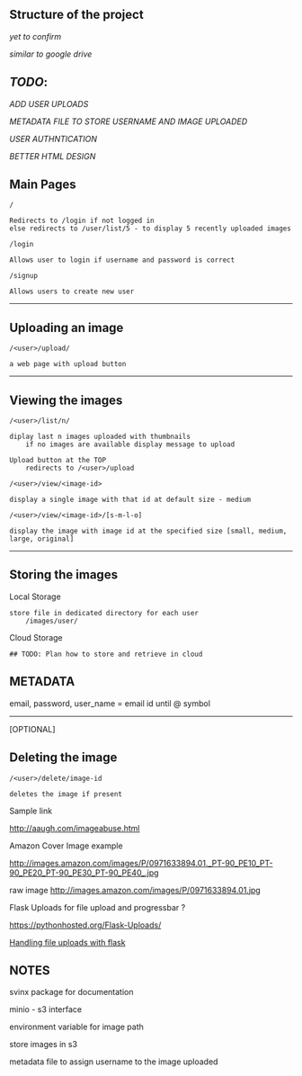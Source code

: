## Structure of the project
*yet to confirm*

*similar to google drive*

## *TODO*: 
*ADD USER UPLOADS*

*METADATA FILE TO STORE USERNAME AND IMAGE UPLOADED*

*USER AUTHNTICATION*

*BETTER HTML DESIGN*

## Main Pages

`/`

    Redirects to /login if not logged in
    else redirects to /user/list/5 - to display 5 recently uploaded images

`/login`

    Allows user to login if username and password is correct

`/signup`

    Allows users to create new user

--- 

## Uploading an image

`/<user>/upload/`

    a web page with upload button

--- 

## Viewing the images

`/<user>/list/n/`

    diplay last n images uploaded with thumbnails
        if no images are available display message to upload

    Upload button at the TOP
        redirects to /<user>/upload

`/<user>/view/<image-id>`

    display a single image with that id at default size - medium

`/<user>/view/<image-id>/[s-m-l-o]`

    display the image with image id at the specified size [small, medium, large, original]

---

## Storing the images

Local Storage

    store file in dedicated directory for each user
        /images/user/

Cloud Storage

    ## TODO: Plan how to store and retrieve in cloud

## METADATA

email, password, user_name = email id until @ symbol



---

[OPTIONAL]
## Deleting the image

`/<user>/delete/image-id`

    deletes the image if present 


Sample link

http://aaugh.com/imageabuse.html

Amazon Cover Image example  

http://images.amazon.com/images/P/0971633894.01._PT-90_PE10_PT-90_PE20_PT-90_PE30_PT-90_PE40_.jpg

raw image
    http://images.amazon.com/images/P/0971633894.01.jpg


Flask Uploads for file upload and progressbar ?

https://pythonhosted.org/Flask-Uploads/

[Handling file uploads with flask](https://blog.miguelgrinberg.com/post/handling-file-uploads-with-flask)


## NOTES

svinx package for documentation 

minio - s3 interface

environment variable for image path

store images in s3

metadata file to assign username to the image uploaded